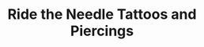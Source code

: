 ---
title: "Ride the Needle Tattoos and Piercings"
url: /norwich/ride-the-needle-tattoos-and-piercings/
shop: tattoo
---